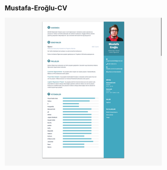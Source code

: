 ## Mustafa-Eroğlu-CV

 <a href="https://github.com/benvekedim/mustafaeroglu-CV">
         <img alt="resume" src="https://github.com/benvekedim/mustafaeroglu-CV/blob/gh-pages/CV.png"
         >
      </a>
